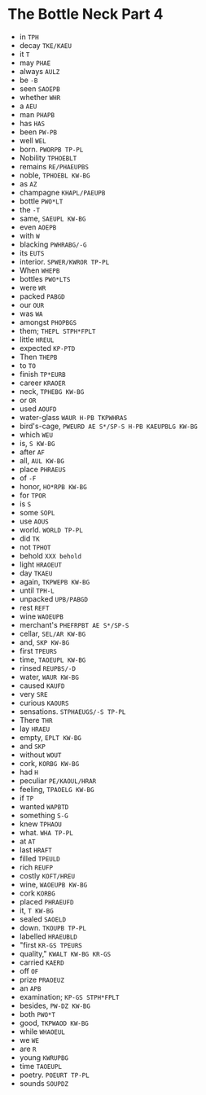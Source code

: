 # The Bottle Neck Part 4

* in `TPH`
* decay `TKE/KAEU`
* it `T`
* may `PHAE`
* always `AULZ`
* be `-B`
* seen `SAOEPB`
* whether `WHR`
* a `AEU`
* man `PHAPB`
* has `HAS`
* been `PW-PB`
* well `WEL`
* born. `PWORPB TP-PL`
* Nobility `TPHOEBLT`
* remains `RE/PHAEUPBS`
* noble, `TPHOEBL KW-BG`
* as `AZ`
* champagne `KHAPL/PAEUPB`
* bottle `PWO*LT`
* the `-T`
* same, `SAEUPL KW-BG`
* even `AOEPB`
* with `W`
* blacking `PWHRABG/-G`
* its `EUTS`
* interior. `SPWER/KWROR TP-PL`
* When `WHEPB`
* bottles `PWO*LTS`
* were `WR`
* packed `PABGD`
* our `OUR`
* was `WA`
* amongst `PHOPBGS`
* them; `THEPL STPH*FPLT`
* little `HREUL`
* expected `KP-PTD`
* Then `THEPB`
* to `TO`
* finish `TP*EURB`
* career `KRAOER`
* neck, `TPHEBG KW-BG`
* or `OR`
* used `AOUFD`
* water-glass `WAUR H-PB TKPWHRAS`
* bird's-cage, `PWEURD AE S*/SP-S H-PB KAEUPBLG KW-BG`
* which `WEU`
* is, `S KW-BG`
* after `AF`
* all, `AUL KW-BG`
* place `PHRAEUS`
* of `-F`
* honor, `HO*RPB KW-BG`
* for `TPOR`
* is `S`
* some `SOPL`
* use `AOUS`
* world. `WORLD TP-PL`
* did `TK`
* not `TPHOT`
* behold `XXX behold`
* light `HRAOEUT`
* day `TKAEU`
* again, `TKPWEPB KW-BG`
* until `TPH-L`
* unpacked `UPB/PABGD`
* rest `REFT`
* wine `WAOEUPB`
* merchant's `PHEFRPBT AE S*/SP-S`
* cellar, `SEL/AR KW-BG`
* and, `SKP KW-BG`
* first `TPEURS`
* time, `TAOEUPL KW-BG`
* rinsed `REUPBS/-D`
* water, `WAUR KW-BG`
* caused `KAUFD`
* very `SRE`
* curious `KAOURS`
* sensations. `STPHAEUGS/-S TP-PL`
* There `THR`
* lay `HRAEU`
* empty, `EPLT KW-BG`
* and `SKP`
* without `WOUT`
* cork, `KORBG KW-BG`
* had `H`
* peculiar `PE/KAOUL/HRAR`
* feeling, `TPAOELG KW-BG`
* if `TP`
* wanted `WAPBTD`
* something `S-G`
* knew `TPHAOU`
* what. `WHA TP-PL`
* at `AT`
* last `HRAFT`
* filled `TPEULD`
* rich `REUFP`
* costly `KOFT/HREU`
* wine, `WAOEUPB KW-BG`
* cork `KORBG`
* placed `PHRAEUFD`
* it, `T KW-BG`
* sealed `SAOELD`
* down. `TKOUPB TP-PL`
* labelled `HRAEUBLD`
* "first `KR-GS TPEURS`
* quality," `KWALT KW-BG KR-GS`
* carried `KAERD`
* off `OF`
* prize `PRAOEUZ`
* an `APB`
* examination; `KP-GS STPH*FPLT`
* besides, `PW-DZ KW-BG`
* both `PWO*T`
* good, `TKPWAOD KW-BG`
* while `WHAOEUL`
* we `WE`
* are `R`
* young `KWRUPBG`
* time `TAOEUPL`
* poetry. `POEURT TP-PL`
* sounds `SOUPDZ`
